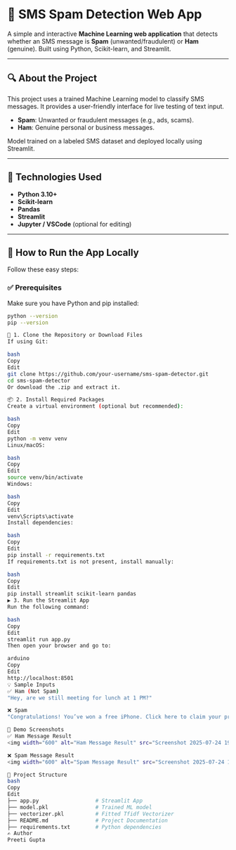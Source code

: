 # 📩 SMS Spam Detection Web App

A simple and interactive **Machine Learning web application** that detects whether an SMS message is **Spam** (unwanted/fraudulent) or **Ham** (genuine). Built using Python, Scikit-learn, and Streamlit.

---

## 🔍 About the Project

This project uses a trained Machine Learning model to classify SMS messages. It provides a user-friendly interface for live testing of text input.

- **Spam**: Unwanted or fraudulent messages (e.g., ads, scams).
- **Ham**: Genuine personal or business messages.
  
Model trained on a labeled SMS dataset and deployed locally using Streamlit.

---

## 🧠 Technologies Used

- **Python 3.10+**
- **Scikit-learn**
- **Pandas**
- **Streamlit**
- **Jupyter / VSCode** (optional for editing)

---

## 🚀 How to Run the App Locally

Follow these easy steps:

### ✅ Prerequisites

Make sure you have Python and pip installed:

```bash
python --version
pip --version

📁 1. Clone the Repository or Download Files
If using Git:

bash
Copy
Edit
git clone https://github.com/your-username/sms-spam-detector.git
cd sms-spam-detector
Or download the .zip and extract it.

📦 2. Install Required Packages
Create a virtual environment (optional but recommended):

bash
Copy
Edit
python -m venv venv
Linux/macOS:

bash
Copy
Edit
source venv/bin/activate
Windows:

bash
Copy
Edit
venv\Scripts\activate
Install dependencies:

bash
Copy
Edit
pip install -r requirements.txt
If requirements.txt is not present, install manually:

bash
Copy
Edit
pip install streamlit scikit-learn pandas
▶️ 3. Run the Streamlit App
Run the following command:

bash
Copy
Edit
streamlit run app.py
Then open your browser and go to:

arduino
Copy
Edit
http://localhost:8501
💡 Sample Inputs
✅ Ham (Not Spam)
"Hey, are we still meeting for lunch at 1 PM?"

❌ Spam
"Congratulations! You’ve won a free iPhone. Click here to claim your prize: http://scam.link/win123"

📸 Demo Screenshots
✅ Ham Message Result
<img width="600" alt="Ham Message Result" src="Screenshot 2025-07-24 195438.png" />

❌ Spam Message Result
<img width="600" alt="Spam Message Result" src="Screenshot 2025-07-24 195510.png" />

📁 Project Structure
bash
Copy
Edit
├── app.py                  # Streamlit App
├── model.pkl               # Trained ML model
├── vectorizer.pkl          # Fitted Tfidf Vectorizer
├── README.md               # Project Documentation
├── requirements.txt        # Python dependencies
✍️ Author
Preeti Gupta